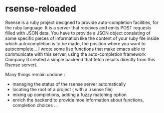 # rsense-reloaded
Rsense is a ruby project designed to provide auto-completion facilities, for the ruby language. It is a server that receives and emits POST requests filled with JSON data. You have to provide a JSON object consisting of some specific pieces of information like the content of your ruby file inside which autocompletion is to be made, the position where you want to autocomplete...
I wrote some lisp functions that make emacs able to communicate with this server, using the auto-completion framework Company (I created a simple backend that fetch results directly from this Rsense server).

Many things remain undone :
- managing the status of the rsense server automatically
- locating the root of a project ( with a .rsense file)
- mixing up completions, adding a fuzzy matching option
- enrich the backend to provide moe information about functions, completion choices
...
